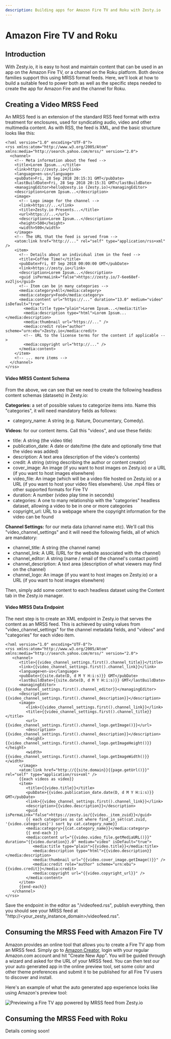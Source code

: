 ```yaml
---
description: Building apps for Amazon Fire TV and Roku with Zesty.io
---
```


# Amazon Fire TV and Roku

## Introduction

With Zesty.io, it is easy to host and maintain content that can be used in an app on the Amazon Fire TV, or a channel on the Roku platform.  Both device families support this using MRSS format feeds.  Here, we'll look at how to build a suitable feed to power both as well as the specific steps needed to create the app for Amazon Fire and the channel for Roku.

## Creating a Video MRSS Feed

An MRSS feed is an extension of the standard RSS feed format with extra treatment for enclosures, used for syndicating audio, video and other multimedia content.  As with RSS, the feed is XML, and the basic structure looks like this:

```markup
<?xml version="1.0" encoding="UTF-8"?>
<rss xmlns:atom="http://www.w3.org/2005/Atom" xmlns:media="http://search.yahoo.com/mrss/" version="2.0">
  <channel>
    <!-- Meta information about the feed -->
    <title>Lorem Ipsum...</title>
    <link>https://zesty.io</link>
    <language>en-us</language>
    <pubDate>Fri, 28 Sep 2018 20:15:31 GMT</pubDate>
    <lastBuildDate>Fri, 28 Sep 2018 20:15:31 GMT</lastBuildDate>
    <managingEditor>hello@zesty.io (Zesty.io)</managingEditor>
    <description>Lorem Ipsum...</description>
    <image>
      <!-- Logo image for the channel -->
      <link>https://...</link>
      <title>Zesty.io Presents...</title>
      <url>https://...</url>
      <description>Lorem Ipsum...</description>
      <height>500</height>
      <width>500</width>
    </image>
    <!-- The URL that the feed is served from -->
    <atom:link href="http://..." rel="self" type="application/rss+xml" />
    <item>
      <!-- Details about an individual item in the feed -->
      <title>Coffee Time!</title>
      <pubDate>Fri, 07 Sep 2018 00:00:00 GMT</pubDate>
      <link>https://zesty.io</link>
      <description>Lorem Ipsum...</description>
      <guid isPermaLink="false">https://zesty.io/7-6ee68ef-xv2ljs</guid>
      <!-- Item can be in many categories -->
      <media:category>All</media:category>
      <media:category>Food</media:category>
      <media:content url="https://..." duration="13.0" medium="video" isDefault="true">
        <media:title type="plain">Lorem Ipsum...</media:title>
        <media:description type="html">Lorem Ipsum...</media:description>
        <media:thumbnail url="https://..." />
        <media:credit role="author" scheme="urn:ebu">Zesty.io</media:credit>
        <!-- URL to the license terms for the content if applicable -->
        <media:copyright url="http://..." />
      </media:content>
    </item>
    <!-- ... more items -->
  </channel>
</rss>
```

#### Video MRSS Content Schema

From the above, we can see that we need to create the following headless content schemas \(datasets\) in Zesty.io:

**Categories:** a set of possible values to categorize items into.  Name this "categories", it will need mandatory fields as follows:

* category\_name: A string \(e.g. Nature, Documentary, Comedy\).

**Videos:** for our content items.  Call this "videos", and use these fields:

* title: A string \(the video title\)
* publication\_date: A date or date/time \(the date and optionally time that the video was added\)
* description: A text area \(description of the video's contents\)
* credit: A string \(string describing the author or content creator\)
* cover\_image: An image \(if you want to host images on Zesty.io\) or a URL \(if you want to host images elsewhere\)
* video\_file: An image \(which will be a video file hosted on Zesty.io\) or a URL \(if you want to host your video files elsewhere\).  Use .mp4 files or other supported formats for Fire TV
* duration: A number \(video play time in seconds\)
* categories: A one to many relationship with the "categories" headless dataset, allowing a video to be in one or more categories
* copyright\_url: URL to a webpage where the copyright information for the video can be found

**Channel Settings:** for our meta data \(channel name etc\).  We'll call this "video\_channel\_settings" and it will need the following fields, all of which are mandatory:

* channel\_title: A string \(the channel name\)
* channel\_link: A URL \(URL for the website associated with the channel\)
* channel\_editor: A string \(name / email of the channel's contact point\)
* channel\_description: A text area \(description of what viewers may find on the channel\)
* channel\_logo: An image \(if you want to host images on Zesty.io\) or a URL \(if you want to host images elsewhere\)

Then, simply add some content to each headless dataset using the Content tab in the Zesty.io manager.

#### Video MRSS Data Endpoint

The next step is to create an XML endpoint in Zesty.io that serves the content as an MRSS feed.  This is achieved by using values from "video\_channel\_settings" for the channel metadata fields, and "videos" and "categories" for each video item.

```markup
<?xml version="1.0" encoding="UTF-8"?>
<rss xmlns:atom="http://www.w3.org/2005/Atom" xmlns:media="http://search.yahoo.com/mrss/" version="2.0">
   <channel>
      <title>{{video_channel_settings.first().channel_title}}</title>
      <link>{{video_channel_settings.first().channel_link}}</link>
      <language>en-us</language>
      <pubDate>{{site.date(D, d M Y H:i:s)}} GMT</pubDate>
      <lastBuildDate>{{site.date(D, d M Y H:i:s)}} GMT</lastBuildDate>
      <managingEditor>{{video_channel_settings.first().channel_editor}}</managingEditor>
      <description>{{video_channel_settings.first().channel_description}}</description>
      <image>
         <link>{{video_channel_settings.first().channel_link}}</link>
         <title>{{video_channel_settings.first().channel_title}}</title>
         <url>{{video_channel_settings.first().channel_logo.getImage()}}</url>
         <description>{{video_channel_settings.first().channel_description}}</description>
         <height>{{video_channel_settings.first().channel_logo.getImageHeight()}}</height>
         <width>{{video_channel_settings.first().channel_logo.getImageWidth()}}</width>
      </image>
      <atom:link href="http://{{site.domain}}{{page.getUrl()}}" rel="self" type="application/rss+xml" />
      {{each videos as video}}
      <item>
         <title>{{video.title}}</title>
         <pubDate>{{video.publication_date.date(D, d M Y H:i:s)}} GMT</pubDate>
         <link>{{video_channel_settings.first().channel_link}}</link>
         <description>{{video.description}}</description>
         <guid isPermaLink="false">https://zesty.io/{{video._item_zuid}}</guid>
         {{ each categories as cat where find_in_set(cat.zuid, '{video.categories}') sort by cat.category_name}}
         <media:category>{{cat.category_name}}</media:category>
         {{ end-each }}
         <media:content url="{{video.video_file.getMediaURL()}}" duration="{{video.duration}}.0" medium="video" isDefault="true">
            <media:title type="plain">{{video.title}}</media:title>
            <media:description type="html">{{video.description}}</media:description>
            <media:thumbnail url="{{video.cover_image.getImage()}}" />
            <media:credit role="author" scheme="urn:ebu">{{video.credit}}</media:credit>
            <media:copyright url="{{video.copyright_url}}" />
         </media:content>
      </item>
      {{end-each}}
   </channel>
</rss>
```

Save the endpoint in the editor as "/videofeed.rss", publish everything, then you should see your MRSS feed at "http://&lt;your\_zesty\_instance\_domain&gt;/videofeed.rss".

## Consuming the MRSS Feed with Amazon Fire TV

Amazon provides an online tool that allows you to create a Fire TV app from an MRSS feed.  Simply go to [Amazon Creator](https://creator.amazon.com/), login with your regular Amazon.com account and hit "Create New App".  You will be guided through a wizard and asked for the URL of your MRSS feed.  You can then test our your auto generated app in the online preview tool, set some color and other theme preferences and submit it to be published for all Fire TV users to discover and install.

Here's an example of what the auto generated app experience looks like using Amazon's preview tool:

![Previewing a Fire TV app powered by MRSS feed from Zesty.io](../../.gitbook/assets/firemrss.gif)

## Consuming the MRSS Feed with Roku

Details coming soon!

